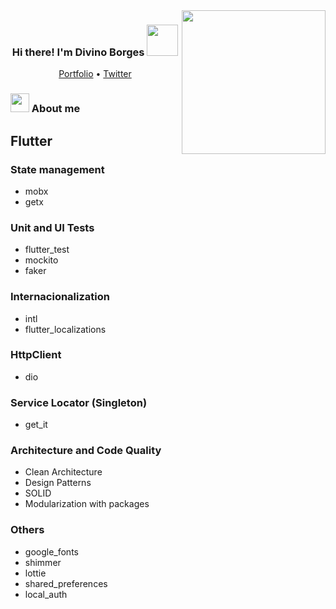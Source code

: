 <img align='right' src="https://media.giphy.com/media/M9gbBd9nbDrOTu1Mqx/giphy.gif" width="230">
<h3 align="center">Hi there! I'm Divino Borges <img src="https://camo.githubusercontent.com/40dff491d4e8123af55298ef908faedb66c463e5/68747470733a2f2f6d656469612e67697068792e636f6d2f6d656469612f57556c706c634d704f43456d5447427442572f67697068792e676966" width="50"/></h3>
<p align="center">
  <a href="https://linktr.ee/divinoborges" target="_blank">Portfolio</a> •
  <a href="https://twitter.com/divinoborges_">Twitter</a><br>
  
</p>

### <img src="https://media.giphy.com/media/26n7b7PjSOZJwVCmY/giphy.gif" width="30" /> About me 

## Flutter
### State management
- mobx
- getx

### Unit and UI Tests
- flutter_test
- mockito
- faker

### Internacionalization
- intl
- flutter_localizations

### HttpClient
- dio

### Service Locator (Singleton)
- get_it

### Architecture and Code Quality
- Clean Architecture
- Design Patterns
- SOLID
- Modularization with packages

### Others 
- google_fonts
- shimmer
- lottie
- shared_preferences
- local_auth
